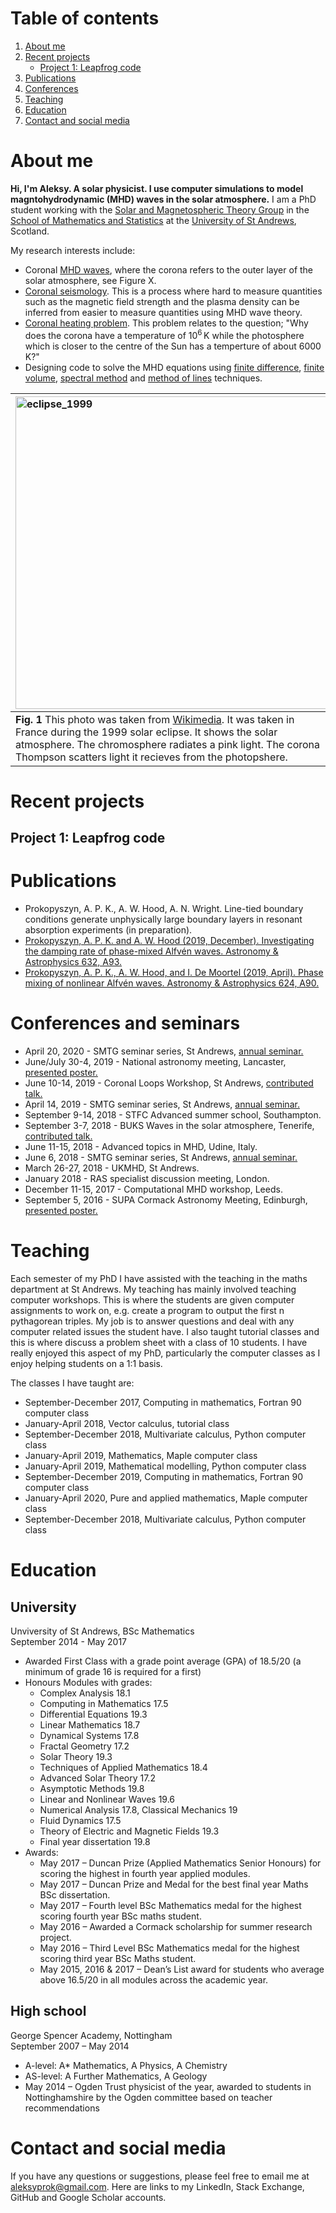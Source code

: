 # Table of contents
1. [About me](#about_me)
2. [Recent projects](#recent_projects)
    * [Project 1: Leapfrog code](#project1)
3. [Publications](#publications)
4. [Conferences](#conferences)
5. [Teaching](#teaching)
6. [Education](#education)
7. [Contact and social media](#contact)

# About me <a name="about_me"></a>

**Hi, I'm Aleksy. A solar physicist. I use computer simulations to model magntohydrodynamic (MHD) waves in the solar atmosphere.** I am a PhD student working with the [Solar and Magnetospheric Theory Group](http://www-solar.mcs.st-and.ac.uk/) in the [School of Mathematics and Statistics](https://www.st-andrews.ac.uk/mathematics-statistics/) at the [University of St Andrews](https://www.st-andrews.ac.uk/), Scotland. 

My research interests include:
* Coronal [MHD waves](https://en.wikipedia.org/wiki/Magnetohydrodynamics#Waves), where the corona refers to the outer layer of the solar atmosphere, see Figure X.
* [Coronal seismology](https://en.wikipedia.org/wiki/Coronal_seismology). This is a process where hard to measure quantities such as the magnetic field strength and the plasma density can be inferred from easier to measure quantities using MHD wave theory.
* [Coronal heating problem](https://en.wikipedia.org/wiki/Stellar_corona#Coronal_heating_problem). This problem relates to the question; "Why does the corona have a temperature of 10<sup>6</sup>&thinsp;K while the photosphere which is closer to the centre of the Sun has a temperture of about 6000&thinsp;K?"
* Designing code to solve the MHD equations using [finite difference](https://en.wikipedia.org/wiki/Finite_difference), [finite volume](https://en.wikipedia.org/wiki/Finite_volume_method), [spectral method](https://en.wikipedia.org/wiki/Spectral_method) and [method of lines](https://en.wikipedia.org/wiki/Method_of_lines) techniques.

<img src="https://aleksyprok.github.io/Aleksy_Prokopyszyn_Portfolio/images/eclipse_1999.png" alt="eclipse_1999" width="500">   | <img src="https://aleksyprok.github.io/Aleksy_Prokopyszyn_Portfolio/images/aleksy_prok.jpg" alt="aleksy_prok" width="500">
:-------------------------|:-------------------------
**Fig. 1** This photo was taken from [Wikimedia](https://upload.wikimedia.org/wikipedia/commons/1/1c/Solar_eclipse_1999_4_NR.jpg). It was taken in France during the 1999 solar eclipse. It shows the solar atmosphere. The chromosphere radiates a pink light. The corona Thompson scatters light it recieves from the photopshere. |  **Fig. 2** A a picture of me in St Andrews. &nbsp; &nbsp; &nbsp; &nbsp; &nbsp; &nbsp; &nbsp; &nbsp; &nbsp; &nbsp; &nbsp; &nbsp; &nbsp; &nbsp; &nbsp;&nbsp; &nbsp; &nbsp; &nbsp; &nbsp; &nbsp; &nbsp; &nbsp; &nbsp; &nbsp; &nbsp; &nbsp; &nbsp; &nbsp; &nbsp; &nbsp; &nbsp; &nbsp; &nbsp; &nbsp; &nbsp; &nbsp; &nbsp; &nbsp; &nbsp; &nbsp; &nbsp; &nbsp; &nbsp; &nbsp; &nbsp; &nbsp; &nbsp; &nbsp; &nbsp; &nbsp; &nbsp; &nbsp; &nbsp; &nbsp; &nbsp; &nbsp; &nbsp; &nbsp; &nbsp; &nbsp; &nbsp; &nbsp; &nbsp; &nbsp; &nbsp; &nbsp; &nbsp; &nbsp; &nbsp; &nbsp; &nbsp; &nbsp; &nbsp; &nbsp; &nbsp; &nbsp; &nbsp; &nbsp; &nbsp; &nbsp; &nbsp; &nbsp; &nbsp; &nbsp; &nbsp; &nbsp; &nbsp; &nbsp; &nbsp; &nbsp; &nbsp; &nbsp; &nbsp; &nbsp; &nbsp; &nbsp; &nbsp; &nbsp; &nbsp; &nbsp; &nbsp; &nbsp; &nbsp; &nbsp; &nbsp; &nbsp; &nbsp; &nbsp; &nbsp; &nbsp; &nbsp; &nbsp; &nbsp; &nbsp; &nbsp; &nbsp; &nbsp; &nbsp; &nbsp; &nbsp; &nbsp; &nbsp; &nbsp; &nbsp; &nbsp; &nbsp; &nbsp; &nbsp; &nbsp; &nbsp; &nbsp; &nbsp; &nbsp; &nbsp; &nbsp; &nbsp; &nbsp; &nbsp; &nbsp; &nbsp; &nbsp; &nbsp; &nbsp; &nbsp; &nbsp; &nbsp; &nbsp; &nbsp; &nbsp; &nbsp; &nbsp; &nbsp; &nbsp; &nbsp; &nbsp; &nbsp; &nbsp; &nbsp; &nbsp; &nbsp; &nbsp; &nbsp; &nbsp; &nbsp; &nbsp; &nbsp; &nbsp; &nbsp; &nbsp; &nbsp; &nbsp; &nbsp; &nbsp;

# Recent projects <a name="recent_projects"></a>

## Project 1: Leapfrog code <a name="project1"></a>

# Publications <a name="publications"></a>

* Prokopyszyn, A. P. K., A. W. Hood, A. N. Wright. Line-tied boundary conditions generate unphysically large boundary layers in resonant absorption experiments (in preparation). 
* [Prokopyszyn, A. P. K. and A. W. Hood (2019, December). Investigating the damping rate of phase-mixed Alfvén waves. Astronomy & Astrophysics 632, A93.](https://www.aanda.org/articles/aa/abs/2019/12/aa36658-19/aa36658-19.html)
* [Prokopyszyn, A. P. K., A. W. Hood, and I. De Moortel (2019, April). Phase mixing of nonlinear Alfvén waves. Astronomy & Astrophysics 624, A90.](https://www.aanda.org/articles/aa/abs/2019/04/aa34939-18/aa34939-18.html)

# Conferences and seminars <a name="conferences"></a>

* April 20, 2020 - SMTG seminar series, St Andrews, [annual seminar.](https://aleksyprok.github.io/Aleksy_Prokopyszyn_Portfolio/images/smtg_2020_seminar.pdf)
* June/July 30-4, 2019 - National astronomy meeting, Lancaster, [presented poster.](https://aleksyprok.github.io/Aleksy_Prokopyszyn_Portfolio/images/NAM_poster_2019.pdf)
* June 10-14, 2019 - Coronal Loops Workshop, St Andrews, [contributed talk.](https://aleksyprok.github.io/Aleksy_Prokopyszyn_Portfolio/images/LOOPS_talk_2019.pdf)
* April 14, 2019 - SMTG seminar series, St Andrews, [annual seminar.](https://aleksyprok.github.io/Aleksy_Prokopyszyn_Portfolio/images/smtg_2019_seminar.pdf)
* September 9-14, 2018 - STFC Advanced summer school, Southampton.
* September 3-7, 2018 - BUKS Waves in the solar atmosphere, Tenerife, [contributed talk.](https://aleksyprok.github.io/Aleksy_Prokopyszyn_Portfolio/images/buks_talk_2018.pdf)
* June 11-15, 2018 - Advanced topics in MHD, Udine, Italy.
* June 6, 2018 - SMTG seminar series, St Andrews, [annual seminar.](https://aleksyprok.github.io/Aleksy_Prokopyszyn_Portfolio/images/smtg_seminar_2018.pdf)
* March 26-27, 2018 - UKMHD, St Andrews.
* January 2018 - RAS specialist discussion meeting, London.
* December 11-15, 2017 - Computational MHD workshop, Leeds.
* September 5, 2016 -  SUPA Cormack Astronomy Meeting, Edinburgh, [presented poster.](https://aleksyprok.github.io/Aleksy_Prokopyszyn_Portfolio/images/cormack_meeting_poster_2017.pdf)

# Teaching <a name="teaching"></a>

Each semester of my PhD I have assisted with the teaching in the maths department at St Andrews. My teaching has mainly involved teaching computer workshops. This is where the students are given computer assignments to work on, e.g. create a program to output the first n pythagorean triples. My job is to answer questions and deal with any computer related issues the student have. I also taught tutorial classes and this is where discuss a problem sheet with a class of 10 students. I have really enjoyed this aspect of my PhD, particularly the computer classes as I enjoy helping students on a 1:1 basis.

The classes I have taught are:
* September-December 2017, Computing in mathematics, Fortran 90 computer class
* January-April 2018, Vector calculus, tutorial class
* September-December 2018, Multivariate calculus, Python computer class
* January-April 2019, Mathematics, Maple computer class
* January-April 2019, Mathematical modelling, Python computer class
* September-December 2019, Computing in mathematics, Fortran 90 computer class
* January-April 2020, Pure and applied mathematics, Maple computer class
* September-December 2018, Multivariate calculus, Python computer class

# Education <a name="education"></a>

## University

Unviversity of St Andrews, BSc Mathematics \
September 2014 - May 2017
* Awarded First Class with a grade point average (GPA) of 18.5/20 (a minimum of grade 16 is required for a first)
* Honours Modules with grades: 
   * Complex Analysis 18.1 
   * Computing in Mathematics 17.5 
   * Differential Equations 19.3
   * Linear Mathematics 18.7
   * Dynamical Systems 17.8
   * Fractal Geometry 17.2
   * Solar Theory 19.3
   * Techniques of Applied Mathematics 18.4
   * Advanced Solar Theory 17.2
   * Asymptotic Methods 19.8
   * Linear and Nonlinear Waves 19.6
   * Numerical Analysis 17.8, Classical Mechanics 19
   * Fluid Dynamics 17.5
   * Theory of Electric and Magnetic Fields 19.3
   * Final year dissertation 19.8 
* Awards:
   * May 2017 – Duncan Prize (Applied Mathematics Senior Honours) for scoring the highest in fourth year applied modules.
   * May 2017 – Duncan Prize and Medal for the best final year Maths BSc dissertation.
   * May 2017 – Fourth level BSc Mathematics medal for the highest scoring fourth year BSc maths student.
   * May 2016 – Awarded a Cormack scholarship for summer research project.
   * May 2016 – Third Level BSc Mathematics medal for the highest scoring third year BSc Maths student.
   * May 2015, 2016 & 2017 – Dean’s List award for students who average above 16.5/20 in all modules across the academic year.
   
## High school

George Spencer Academy, Nottingham \
September 2007 – May 2014
 
*	A-level: A* Mathematics, A Physics, A Chemistry
*	AS-level: A Further Mathematics, A Geology
* May 2014 – Ogden Trust physicist of the year, awarded to students in Nottinghamshire by the Ogden committee based on teacher recommendations


# Contact and social media<a name="contact"></a>

If you have any questions or suggestions, please feel free to email me at <aleksyprok@gmail.com>.
Here are links to my LinkedIn, Stack Exchange, GitHub and Google Scholar accounts.
